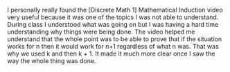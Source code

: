 I personally really found the [Discrete Math 1] Mathematical Induction video very useful because it was one of the topics I was not able 
to understand. During class I understood what was going on but I was having a hard time understanding why things were being done. The
video helped me understand that the whole point was to be able to prove that if the situation works for n then it would work for n+1
regardless of what n was. That was why we used k and then k + 1. It made it much more clear once I saw the way the whole thing was done.
